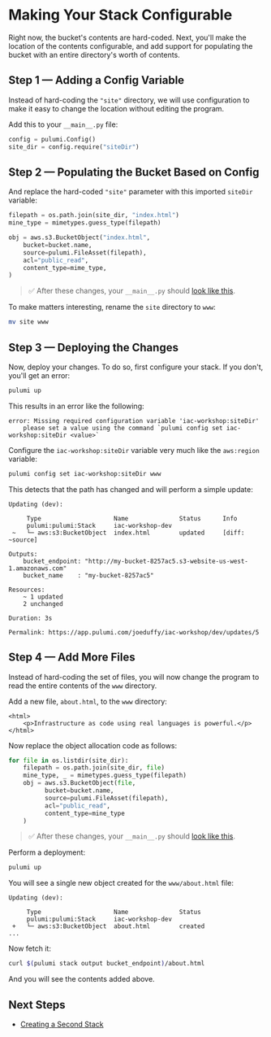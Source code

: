 # Making Your Stack Configurable

Right now, the bucket's contents are hard-coded. Next, you'll make the location of the contents configurable, and add support for populating the bucket with an entire directory's worth of contents.

## Step 1 &mdash; Adding a Config Variable

Instead of hard-coding the `"site"` directory, we will use configuration to make it easy to change the location without editing the program.

Add this to your `__main__.py` file:

```python
config = pulumi.Config()
site_dir = config.require("siteDir")
```

## Step 2 &mdash; Populating the Bucket Based on Config


And replace the hard-coded `"site"` parameter with this imported `siteDir` variable:

```python
filepath = os.path.join(site_dir, "index.html")
mine_type = mimetypes.guess_type(filepath)

obj = aws.s3.BucketObject("index.html",
    bucket=bucket.name,
    source=pulumi.FileAsset(filepath),
    acl="public_read",
    content_type=mime_type,
)
```

> :white_check_mark: After these changes, your `__main__.py` should [look like this](./code/05-making-your-stack-configurable/step2.py).

To make matters interesting, rename the `site` directory to `www`:

```bash
mv site www
```

## Step 3 &mdash; Deploying the Changes

Now, deploy your changes. To do so, first configure your stack. If you don't, you'll get an error:

```bash
pulumi up
```

This results in an error like the following:

```
error: Missing required configuration variable 'iac-workshop:siteDir'
    please set a value using the command `pulumi config set iac-workshop:siteDir <value>`
```

Configure the `iac-workshop:siteDir` variable very much like the `aws:region` variable:

```bash
pulumi config set iac-workshop:siteDir www
```

This detects that the path has changed and will perform a simple update:

```
Updating (dev):

     Type                    Name              Status      Info
     pulumi:pulumi:Stack     iac-workshop-dev
 ~   └─ aws:s3:BucketObject  index.html        updated     [diff: ~source]

Outputs:
    bucket_endpoint: "http://my-bucket-8257ac5.s3-website-us-west-1.amazonaws.com"
    bucket_name    : "my-bucket-8257ac5"

Resources:
    ~ 1 updated
    2 unchanged

Duration: 3s

Permalink: https://app.pulumi.com/joeduffy/iac-workshop/dev/updates/5
```

## Step 4 &mdash; Add More Files

Instead of hard-coding the set of files, you will now change the program to read the entire contents of the `www` directory.

Add a new file, `about.html`, to the `www` directory:

```
<html>
    <p>Infrastructure as code using real languages is powerful.</p>
</html>
```

Now replace the object allocation code as follows:

```python
for file in os.listdir(site_dir):
    filepath = os.path.join(site_dir, file)
    mine_type, _ = mimetypes.guess_type(filepath)
    obj = aws.s3.BucketObject(file,
          bucket=bucket.name,
          source=pulumi.FileAsset(filepath),
          acl="public_read",
          content_type=mine_type
    )
```

> :white_check_mark: After these changes, your `__main__.py` should [look like this](./code/05-making-your-stack-configurable/step4.py).

Perform a deployment:

```bash
pulumi up
```

You will see a single new object created for the `www/about.html` file:

```
Updating (dev):

     Type                    Name              Status
     pulumi:pulumi:Stack     iac-workshop-dev
 +   └─ aws:s3:BucketObject  about.html        created
...
```

Now fetch it:

```bash
curl $(pulumi stack output bucket_endpoint)/about.html
```

And you will see the contents added above.

## Next Steps

* [Creating a Second Stack](./06-creating-a-second-stack.md)
